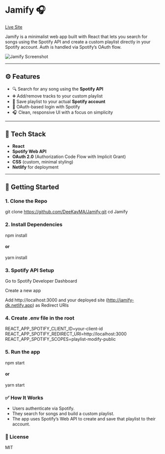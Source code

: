 # Jamify 🎧  
[Live Site](http://jamify-dk.netlify.app/)

Jamify is a minimalist web app built with React that lets you search for songs using the Spotify API and create a custom playlist directly in your Spotify account. Auth is handled via Spotify’s OAuth flow.

![Jamify Screenshot](https://jamify-dk.netlify.app/Jamify.png)

---

## ⚙️ Features

- 🔍 Search for any song using the **Spotify API**
- ➕ Add/remove tracks to your custom playlist
- 💾 Save playlist to your actual **Spotify account**
- 🔐 OAuth-based login with Spotify
- 🎧 Clean, responsive UI with a focus on simplicity

---

## 🧪 Tech Stack

- **React**
- **Spotify Web API**
- **OAuth 2.0** (Authorization Code Flow with Implicit Grant)
- **CSS** (custom, minimal styling)
- **Netlify** for deployment

---

## 🚀 Getting Started

### 1. Clone the Repo

git clone https://github.com/DeeKayMA/Jamify.git
cd Jamify

### 2. Install Dependencies

npm install
#### or
yarn install

### 3. Spotify API Setup

Go to Spotify Developer Dashboard

Create a new app

Add http://localhost:3000 and your deployed site (http://jamify-dk.netlify.app) as Redirect URIs

### 4. Create .env file in the root 

REACT_APP_SPOTIFY_CLIENT_ID=your-client-id
REACT_APP_SPOTIFY_REDIRECT_URI=http://localhost:3000
REACT_APP_SPOTIFY_SCOPES=playlist-modify-public

### 5. Run the app

npm start
#### or
yarn start


### ✅ How It Works
- Users authenticate via Spotify.
- They search for songs and build a custom playlist.
- The app uses Spotify’s Web API to create and save that playlist to their account.

### 📄 License
MIT



